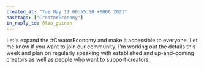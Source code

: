 ```yaml
---
created_at: "Tue May 11 00:55:50 +0000 2021"
hashtags: ['CreatorEconomy']
in_reply_to: @leo_guinan
---
```


Let's expand the #CreatorEconomy and make it accessible to everyone. Let me know if you want to join our community. I'm working out the details this week and plan on regularly speaking with established and up-and-coming creators as well as people who want to support creators.